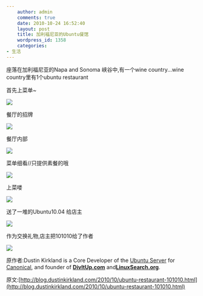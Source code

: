 ```yaml
---
    author: admin
    comments: true
    date: 2010-10-24 16:52:40
    layout: post
    title: 加利福尼亚的Ubuntu餐馆
    wordpress_id: 1358
    categories:
- 生活
---
```


座落在加利福尼亚的Napa and Sonoma 峡谷中,有一个wine country...wine country里有1个ubuntu restaurant

首先上菜单~

![](http://imgur.com/jIJqk.jpg)

餐厅的招牌

![](http://imgur.com/Vo8K3.jpg)

餐厅内部

![](http://imgur.com/J8v6R.jpg)

菜单细看//只提供素餐的哦

![](http://imgur.com/Lihsc.jpg)

上菜喽

![](http://imgur.com/VsgVJ.jpg)

送了一堆的Ubuntu10.04 给店主

![](http://imgur.com/X0CD3.jpg)

作为交换礼物,店主把101010给了作者

![](http://imgur.com/irLBK.jpg)

原作者:Dustin Kirkland is a Core Developer of the [Ubuntu Server](https://launchpad.net/~kirkland) for [Canonical](http://www.canonical.com/), and founder of [**DivItUp.com**](https://www.divitup.com/) and[**LinuxSearch.org**](http://linuxsearch.org/).

原文:[http://blog.dustinkirkland.com/2010/10/ubuntu-restaurant-101010.html](http://blog.dustinkirkland.com/2010/10/ubuntu-restaurant-101010.html)

